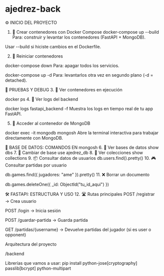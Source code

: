 # ajedrez-back

⚙️ INICIO DEL PROYECTO
1. 🐳 Crear contenedores con Docker Compose
docker-compose up --build
Para: construir y levantar los contenedores (FastAPI + MongoDB).

Usar --build si hiciste cambios en el Dockerfile.

2. 🔁 Reiniciar contenedores

docker-compose down
Para: apagar todos los servicios.

docker-compose up -d
Para: levantarlos otra vez en segundo plano (-d = detached).

🧪 PRUEBAS Y DEBUG
3. 🐳 Ver contenedores en ejecución

docker ps
4. 📜 Ver logs del backend

docker logs fastapi_backend -f
Muestra los logs en tiempo real de tu app FastAPI.

5. 🧠 Acceder al contenedor de MongoDB

docker exec -it mongodb mongosh
Abre la terminal interactiva para trabajar directamente con MongoDB.

🧩 BASE DE DATOS: COMANDOS EN mongosh
6. 📂 Ver bases de datos
show dbs
7. 📁 Cambiar de base
use ajedrez_db
8. 📄 Ver colecciones
show collections
9. 📦 Consultar datos de usuarios
db.users.find().pretty()
10. 🎮 Consultar partidas por usuario

db.games.find({ jugadores: "ame" }).pretty()
11. ❌ Borrar un documento

db.games.deleteOne({ _id: ObjectId("tu_id_aqui") })

🛠️ FASTAPI: ESTRUCTURA Y USO
12. 🛣️ Rutas principales
POST /registrar → Crea usuario

POST /login → Inicia sesión

POST /guardar-partida → Guarda partida

GET /partidas/{username} → Devuelve partidas del jugador (si es user o opponent)

Arquitectura del proyecto

/backend

Librerías que vamos a usar:
pip install python-jose[cryptography] passlib[bcrypt] python-multipart

